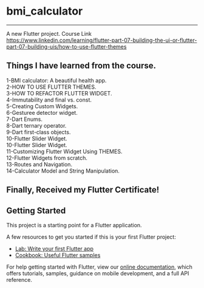 # bmi_calculator
--------------------------
A new Flutter project.
Course Link https://www.linkedin.com/learning/flutter-part-07-building-the-ui-or-flutter-part-07-building-uis/how-to-use-flutter-themes

Things I have learned from the course.
--------------------------
1-BMI calculator: A beautiful health app.  
2-HOW TO USE FLUTTER THEMES.  
3-HOW TO REFACTOR FLUTTER WIDGET.  
4-Immutability and final vs. const.  
5-Creating Custom Widgets.  
6-Gesturee detector widget.  
7-Dart Enums.  
8-Dart ternary operator.  
9-Dart first-class objects.  
10-Flutter Slider Widget.  
10-Flutter Slider Widget.  
11-Customizing Flutter Widget Using THEMES.  
12-Flutter Widgets from scratch.  
13-Routes and Navigation.  
14-Calculator Model and String Manipulation.  

Finally, Received my Flutter Certificate!
--------------------------
## Getting Started

This project is a starting point for a Flutter application.

A few resources to get you started if this is your first Flutter project:

- [Lab: Write your first Flutter app](https://flutter.dev/docs/get-started/codelab)
- [Cookbook: Useful Flutter samples](https://flutter.dev/docs/cookbook)

For help getting started with Flutter, view our
[online documentation](https://flutter.dev/docs), which offers tutorials,
samples, guidance on mobile development, and a full API reference.
